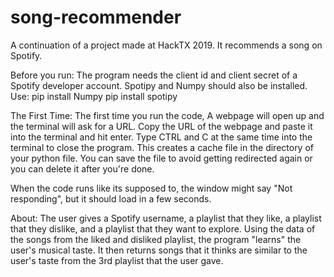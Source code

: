 # song-recommender
A continuation of a project made at HackTX 2019. It recommends a song on Spotify.

Before you run:
The program needs the client id and client secret of a Spotify developer account.
Spotipy and Numpy should also be installed. Use:
pip install Numpy
pip install spotipy

The First Time:
The first time you run the code, A webpage will open up and the terminal will ask for a URL. Copy the URL of the webpage and paste it 
into the terminal and hit enter. Type CTRL and C at the same time into the terminal to close the program. This creates a cache file in the directory of your python file. You can save the file to avoid getting redirected again or you can delete it after you're done.

When the code runs like its supposed to, the window might say "Not responding", but it should load in a few seconds.

About:
The user gives a Spotify username, a playlist that they like, a playlist that they dislike, and a playlist that they want to explore. Using the data of the songs from the liked and disliked playlist, the program "learns" the user's musical taste. It then returns songs that it thinks are similar to the user's taste from the 3rd playlist that the user gave.
